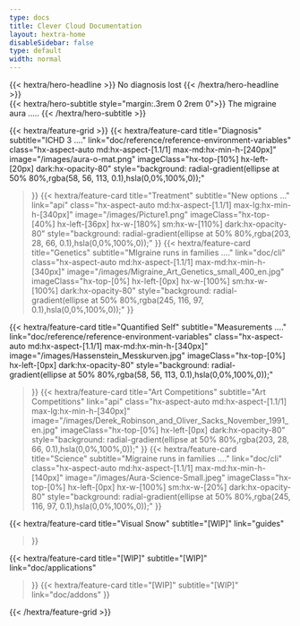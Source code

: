 ```yaml
---
type: docs
title: Clever Cloud Documentation
layout: hextra-home
disableSidebar: false
type: default
width: normal
---
```



<!-- markdownlint-disable MD033 MD034-->

<div class="hx-mt-6 hx-mb-6">
{{< hextra/hero-headline >}}
    No diagnosis lost
{{< /hextra/hero-headline >}}
</div>

<div class="hx-mb-12">
{{< hextra/hero-subtitle style="margin:.3rem 0 2rem 0">}}
  The migraine aura .....
{{< /hextra/hero-subtitle >}}
</div>



<div class="hx-mt-6"></div>


{{< hextra/feature-grid >}}
  {{< hextra/feature-card
    title="Diagnosis"
    subtitle="ICHD 3 ...."
    link="doc/reference/reference-environment-variables"
    class="hx-aspect-auto md:hx-aspect-[1.1/1] max-md:hx-min-h-[240px]"
    image="/images/aura-o-mat.png"
    imageClass="hx-top-[10%] hx-left-[20px]  dark:hx-opacity-80"
    style="background: radial-gradient(ellipse at 50% 80%,rgba(58, 56, 113, 0.1),hsla(0,0%,100%,0));"
  >}}
  {{< hextra/feature-card
    title="Treatment"
    subtitle="New options ..."
    link="api"
    class="hx-aspect-auto md:hx-aspect-[1.1/1] max-lg:hx-min-h-[340px]"
    image="/images/Picture1.png"
    imageClass="hx-top-[40%] hx-left-[36px] hx-w-[180%] sm:hx-w-[110%] dark:hx-opacity-80"
    style="background: radial-gradient(ellipse at 50% 80%,rgba(203, 28, 66, 0.1),hsla(0,0%,100%,0));"
  >}}
  {{< hextra/feature-card
    title="Genetics"
    subtitle="MIgraine runs in families ...."
    link="doc/cli"
    class="hx-aspect-auto md:hx-aspect-[1.1/1] max-md:hx-min-h-[340px]"
    image="/images/Migraine_Art_Genetics_small_400_en.jpg"
    imageClass="hx-top-[0%] hx-left-[0px] hx-w-[100%] sm:hx-w-[100%] dark:hx-opacity-80"
    style="background: radial-gradient(ellipse at 50% 80%,rgba(245, 116, 97, 0.1),hsla(0,0%,100%,0));"
  >}}
  


  {{< hextra/feature-card
    title="Quantified Self"
    subtitle="Measurements ...."
    link="doc/reference/reference-environment-variables"
    class="hx-aspect-auto md:hx-aspect-[1.1/1] max-md:hx-min-h-[340px]"
    image="/images/Hassenstein_Messkurven.jpg"
    imageClass="hx-top-[0%] hx-left-[0px] dark:hx-opacity-80"
    style="background: radial-gradient(ellipse at 50% 80%,rgba(58, 56, 113, 0.1),hsla(0,0%,100%,0));"
  >}}
  {{< hextra/feature-card
    title="Art Competitions"
    subtitle="Art Competitions"
    link="api"
    class="hx-aspect-auto md:hx-aspect-[1.1/1] max-lg:hx-min-h-[340px]"
    image="/images/Derek_Robinson_and_Oliver_Sacks_November_1991_en.jpg"
    imageClass="hx-top-[0%] hx-left-[0px]  dark:hx-opacity-80"
    style="background: radial-gradient(ellipse at 50% 80%,rgba(203, 28, 66, 0.1),hsla(0,0%,100%,0));"
  >}}
  {{< hextra/feature-card
    title="Science"
    subtitle="Migraine runs in families ...."
    link="doc/cli"
    class="hx-aspect-auto md:hx-aspect-[1.1/1] max-md:hx-min-h-[140px]"
    image="/images/Aura-Science-Small.jpeg"
    imageClass="hx-top-[0%] hx-left-[0px]  hx-w-[100%] sm:hx-w-[20%] dark:hx-opacity-80"
    style="background: radial-gradient(ellipse at 50% 80%,rgba(245, 116, 97, 0.1),hsla(0,0%,100%,0));"
  >}}
  
  
  
  {{< hextra/feature-card
    title="Visual Snow"
    subtitle="[WIP]"
    link="guides"
  >}}
  
  {{< hextra/feature-card
    title="[WIP]"
    subtitle="[WIP]"
    link="doc/applications"
  >}}
  {{< hextra/feature-card
    title="[WIP]"
    subtitle="[WIP]"
    link="doc/addons"
  >}}
  
  

  
{{< /hextra/feature-grid >}}
